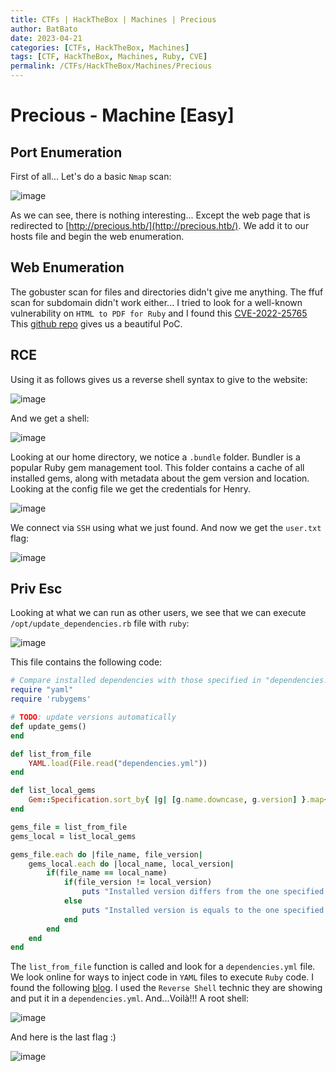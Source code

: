 ```yaml
---
title: CTFs | HackTheBox | Machines | Precious
author: BatBato
date: 2023-04-21
categories: [CTFs, HackTheBox, Machines]
tags: [CTF, HackTheBox, Machines, Ruby, CVE]
permalink: /CTFs/HackTheBox/Machines/Precious
---
```


# Precious - Machine [Easy]

## Port Enumeration

First of all... Let's do a basic ```Nmap``` scan:

![image](https://user-images.githubusercontent.com/73934639/233730024-a4c7a1af-e306-47f3-b6ab-9d1d80de7b24.png)


As we can see, there is nothing interesting... Except the web page that is redirected to [http://precious.htb/](http://precious.htb/).
We add it to our hosts file and begin the web enumeration.

## Web Enumeration

The gobuster scan for files and directories didn't give me anything. The ffuf scan for subdomain didn't work either...
I tried to look for a well-known vulnerability on ```HTML to PDF for Ruby``` and I found this [CVE-2022-25765](https://security.snyk.io/vuln/SNYK-RUBY-PDFKIT-2869795) 
This [github repo](https://github.com/UNICORDev/exploit-CVE-2022-25765) gives us a beautiful PoC.


## RCE

Using it as follows gives us a reverse shell syntax to give to the website:

![image](https://user-images.githubusercontent.com/73934639/233730833-bbe82142-5f9c-4372-8bef-83afa1e567b9.png)

And we get a shell:

![image](https://user-images.githubusercontent.com/73934639/233731646-6f477239-29a2-449e-8bb4-aed2509e2cf7.png)

Looking at our home directory, we notice a ```.bundle``` folder. Bundler is a popular Ruby gem management tool. This folder contains a cache of all installed gems, along with metadata about the gem version and location. Looking at the config file we get the credentials for Henry.

![image](https://user-images.githubusercontent.com/73934639/233733803-2e989590-a6e6-4e60-89ff-a77bf1193441.png)

We connect via ```SSH``` using what we just found. And now we get the ```user.txt``` flag:

![image](https://user-images.githubusercontent.com/73934639/233734038-fbd5510b-c8f3-40a7-9b51-f52c4beba360.png)

## Priv Esc

Looking at what we can run as other users, we see that we can execute ```/opt/update_dependencies.rb``` file with ```ruby```:

![image](https://user-images.githubusercontent.com/73934639/233734216-6d8b770d-f929-4932-9c9d-7a4a760cddf0.png)

This file contains the following code:
```ruby
# Compare installed dependencies with those specified in "dependencies.yml"
require "yaml"
require 'rubygems'

# TODO: update versions automatically
def update_gems()
end

def list_from_file
    YAML.load(File.read("dependencies.yml"))
end

def list_local_gems
    Gem::Specification.sort_by{ |g| [g.name.downcase, g.version] }.map{|g| [g.name, g.version.to_s]}
end

gems_file = list_from_file
gems_local = list_local_gems

gems_file.each do |file_name, file_version|
    gems_local.each do |local_name, local_version|
        if(file_name == local_name)
            if(file_version != local_version)
                puts "Installed version differs from the one specified in file: " + local_name
            else
                puts "Installed version is equals to the one specified in file: " + local_name
            end
        end
    end
end
```

The ```list_from_file``` function is called and look for a ```dependencies.yml``` file. We look online for ways to inject code in ```YAML``` files to execute ```Ruby``` code. I found the following [blog](https://blog.stratumsecurity.com/2021/06/09/blind-remote-code-execution-through-yaml-deserialization/). I used the ```Reverse Shell``` technic they are showing and put it in a ```dependencies.yml```. And...Voilà!!! A root shell:

![image](https://user-images.githubusercontent.com/73934639/233734991-ec35e4b2-51db-4825-b556-a8443b85a284.png)

And here is the last flag :)

![image](https://user-images.githubusercontent.com/73934639/233735032-eac978e3-72a9-424f-a7f5-d0d52fcce304.png)

